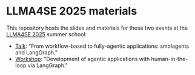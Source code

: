 # LLMA4SE 2025 materials

This repository hosts the slides and materials for these two events at the [LLMA4SE 2025](https://i3lab.unex.es/summer-school/) summer school:

* [Talk](./talk): "From workflow-based to fully-agentic applications: smolagents and LangGraph."
* [Workshop](./workshop): "Development of agentic applications with human-in-the-loop via LangGraph."

